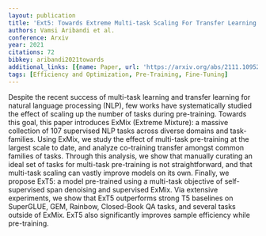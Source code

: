 ```yaml
---
layout: publication
title: 'Ext5: Towards Extreme Multi-task Scaling For Transfer Learning'
authors: Vamsi Aribandi et al.
conference: Arxiv
year: 2021
citations: 72
bibkey: aribandi2021towards
additional_links: [{name: Paper, url: 'https://arxiv.org/abs/2111.10952'}]
tags: [Efficiency and Optimization, Pre-Training, Fine-Tuning]
---
```

Despite the recent success of multi-task learning and transfer learning for
natural language processing (NLP), few works have systematically studied the
effect of scaling up the number of tasks during pre-training. Towards this
goal, this paper introduces ExMix (Extreme Mixture): a massive collection of
107 supervised NLP tasks across diverse domains and task-families. Using ExMix,
we study the effect of multi-task pre-training at the largest scale to date,
and analyze co-training transfer amongst common families of tasks. Through this
analysis, we show that manually curating an ideal set of tasks for multi-task
pre-training is not straightforward, and that multi-task scaling can vastly
improve models on its own. Finally, we propose ExT5: a model pre-trained using
a multi-task objective of self-supervised span denoising and supervised ExMix.
Via extensive experiments, we show that ExT5 outperforms strong T5 baselines on
SuperGLUE, GEM, Rainbow, Closed-Book QA tasks, and several tasks outside of
ExMix. ExT5 also significantly improves sample efficiency while pre-training.